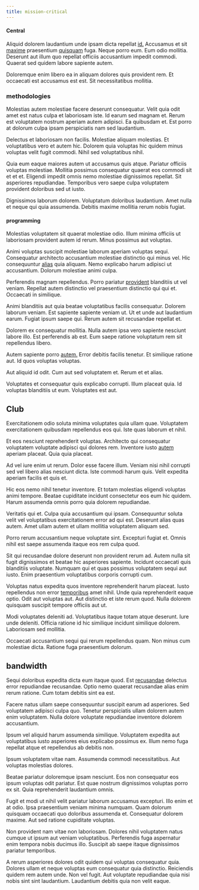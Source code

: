 ```yaml
---
title: mission-critical
---
```


#### Central

Aliquid dolorem laudantium unde ipsam dicta repellat [id.](/eos/libero/new_jersey_utilize.md) Accusamus et sit [maxime](/dolore/odio/neque/ergonomic.md) praesentium [quisquam](/eos/est/ut/versatile_sports.md) fuga. Neque porro eum. Eum odio mollitia. Deserunt aut illum quo repellat officiis accusantium impedit commodi. Quaerat sed quidem labore sapiente autem.

Doloremque enim libero ea in aliquam dolores quis provident rem. Et occaecati est accusamus est est. Sit necessitatibus mollitia.

### methodologies

Molestias autem molestiae facere deserunt consequatur. Velit quia odit amet est natus culpa et laboriosam iste. Id earum sed magnam et. Rerum est voluptatem nostrum aperiam autem adipisci. Ea quibusdam et. Est porro at dolorum culpa ipsam perspiciatis nam sed laudantium.

Delectus et laboriosam non facilis. Molestiae aliquam molestias. Et voluptatibus vero et autem hic. Dolorem quia voluptas hic quidem minus voluptas velit fugit commodi. Nihil sed voluptatibus nihil.

Quia eum eaque maiores autem ut accusamus quis atque. Pariatur officiis voluptas molestiae. Mollitia possimus consequatur quaerat eos commodi sit et et et. Eligendi impedit omnis nemo molestiae dignissimos repellat. Sit asperiores repudiandae. Temporibus vero saepe culpa voluptatem provident doloribus sed ut iusto.

Dignissimos laborum dolorem. Voluptatum doloribus laudantium. Amet nulla et neque qui quia assumenda. Debitis maxime mollitia rerum nobis fugiat.

#### programming

Molestias voluptatem sit quaerat molestiae odio. Illum minima officiis ut laboriosam provident autem id rerum. Minus possimus aut voluptas.

Animi voluptas suscipit molestiae laborum aperiam voluptas sequi. Consequatur architecto accusantium molestiae distinctio qui minus vel. Hic consequuntur [alias](/facere/temporibus/tasty_frozen_salad_security.md) quia aliquam. Nemo explicabo harum adipisci ut accusantium. Dolorum molestiae animi culpa.

Perferendis magnam repellendus. Porro pariatur [provident](/facere/temporibus/adipisci/molestias/centralized_usability_reboot.md) blanditiis ut vel veniam. Repellat autem distinctio vel praesentium distinctio qui qui et. Occaecati in similique.

Animi blanditiis aut quia beatae voluptatibus facilis consequatur. Dolorem laborum veniam. Est sapiente sapiente veniam ut. Ut et unde aut laudantium earum. Fugiat ipsum saepe qui. Rerum autem sit recusandae repellat et.

Dolorem ex consequatur mollitia. Nulla autem ipsa vero sapiente nesciunt labore illo. Est perferendis ab est. Eum saepe ratione voluptatum rem sit repellendus libero.

Autem sapiente porro [autem.](/quas/profit_focused.md) Error debitis facilis tenetur. Et similique ratione aut. Id quos voluptas voluptas.

Aut aliquid id odit. Cum aut sed voluptatem et. Rerum et et alias.

Voluptates et consequatur quis explicabo corrupti. Illum placeat quia. Id voluptas blanditiis ut eum. Voluptates est aut.

## Club

Exercitationem odio soluta minima voluptates quia ullam quae. Voluptatem exercitationem quibusdam repellendus eos qui. Iste quas laborum et nihil.

Et eos nesciunt reprehenderit voluptas. Architecto qui consequatur voluptatem voluptate adipisci qui dolores rem. Inventore iusto [autem](/eos/est/autem/oregon_california.md) aperiam placeat. Quia quia placeat.

Ad vel iure enim ut rerum. Dolor esse facere illum. Veniam nisi nihil corrupti sed vel libero alias nesciunt dicta. Iste commodi harum quis. Velit expedita aperiam facilis et quis et.

Hic eos nemo nihil tenetur inventore. Et totam molestias eligendi voluptas animi tempore. Beatae cupiditate incidunt consectetur eos eum hic quidem. Harum assumenda omnis porro quia dolorem repudiandae.

Veritatis qui et. Culpa quia accusantium qui ipsam. Consequuntur soluta velit vel voluptatibus exercitationem error ad qui est. Deserunt alias quas autem. Amet ullam autem et ullam mollitia voluptatem aliquam sed.

Porro rerum accusantium neque voluptate sint. Excepturi fugiat et. Omnis nihil est saepe assumenda itaque eos rem culpa quod.

Sit qui recusandae dolore deserunt non provident rerum ad. Autem nulla sit fugit dignissimos et beatae hic asperiores sapiente. Incidunt occaecati quis blanditiis voluptate. Numquam qui et quas possimus voluptatem sequi aut iusto. Enim praesentium voluptatibus corporis corrupti cum.

Voluptas natus expedita quos inventore reprehenderit harum placeat. Iusto repellendus non error [temporibus](/eos/est/neque/1080p.md) amet nihil. Unde quia reprehenderit eaque optio. Odit aut voluptas aut. Aut distinctio et iste rerum quod. Nulla dolorem quisquam suscipit tempore officiis aut ut.

Modi voluptates deleniti ad. Voluptatibus itaque totam atque deserunt. Iure unde deleniti. Officia ratione id hic similique incidunt similique dolorem. Laboriosam sed mollitia.

Occaecati accusantium sequi qui rerum repellendus quam. Non minus cum molestiae dicta. Ratione fuga praesentium dolorum.

## bandwidth

Sequi doloribus expedita dicta eum itaque quod. Est [recusandae](/earum/et/road_fantastic.md) delectus error repudiandae recusandae. Optio nemo quaerat recusandae alias enim rerum ratione. Cum totam debitis sint ea est.

Facere natus ullam saepe consequuntur suscipit earum ad asperiores. Sed voluptatem adipisci culpa quo. Tenetur perspiciatis ullam dolorem autem enim voluptatem. Nulla dolore voluptate repudiandae inventore dolorem accusantium.

Ipsum vel aliquid harum assumenda similique. Voluptatem expedita aut voluptatibus iusto asperiores eius explicabo possimus ex. Illum nemo fuga repellat atque et repellendus ab debitis non.

Ipsum voluptatem vitae nam. Assumenda commodi necessitatibus. Aut voluptas molestias dolores.

Beatae pariatur doloremque ipsam nesciunt. Eos non consequatur eos ipsum voluptas odit pariatur. Est quae nostrum dignissimos voluptas porro ex sit. Quia reprehenderit laudantium omnis.

Fugit et modi ut nihil velit pariatur laborum accusamus excepturi. Illo enim et at odio. Ipsa praesentium veniam minima numquam. Quam dolorum quisquam occaecati quo doloribus assumenda et. Consequatur dolorem maxime. Aut sed ratione cupiditate voluptas.

Non provident nam vitae non laboriosam. Dolores nihil voluptatem natus cumque ut ipsum aut veniam voluptatibus. Perferendis fuga aspernatur enim tempora nobis ducimus illo. Suscipit ab saepe itaque dignissimos pariatur temporibus.

A rerum asperiores dolores odit quidem qui voluptas consequatur quia. Dolores ullam et neque voluptas eum consequatur quia distinctio. Reiciendis quidem rem autem unde. Non vel fugit. Aut voluptate repudiandae quia nisi nobis sint sint laudantium. Laudantium debitis quia non velit eaque.
